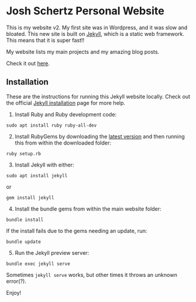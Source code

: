 # Josh Schertz Personal Website

This is my website v2. My first site was in Wordpress, and it was slow and bloated. This new site is built on [Jekyll](https://jekyllrb.com/), which is a static web framework. This means that it is super fast!!

My website lists my main projects and my amazing blog posts.

Check it out [here](https://joshschertz.com).

## Installation

These are the instructions for running this Jekyll website locally. Check out the official [Jekyll installation](https://jekyllrb.com/docs/installation/) page for more help.

1. Install Ruby and Ruby development code:

`sudo apt install ruby ruby-all-dev`

2. Install RubyGems by downloading the [latest version](https://rubygems.org/pages/download) and then running this from within the downloaded folder:

`ruby setup.rb`

3. Install Jekyll with either:

`sudo apt install jekyll`

or

`gem install jekyll`

4. Install the bundle gems from within the main website folder:

`bundle install`

If the install fails due to the gems needing an update, run:

`bundle update`

5. Run the Jekyll preview server:

`bundle exec jekyll serve`

Sometimes `jekyll serve` works, but other times it throws an unknown error(?).

Enjoy!
